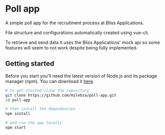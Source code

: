 # Poll app

A simple poll app for the recruitment process at Bliss Applications.

File structure and configurations automatically created using vue-cli.  

To retrieve and send data it uses the Bliss Applications' mock api so some features will seem to not work despite being fully implemented.

## Getting started

Before you start you'll need the latest version of Node.js and its package manager (npm). You can download it [here](https://nodejs.org/en/).

``` bash
# to get started clone the repository
git clone https://github.com/milebza/poll-app.git
cd poll-app

# then install the dependencies
npm install

# and run the app locally
npm start
```


